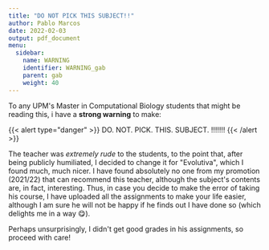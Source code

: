 ```yaml
---
title: "DO NOT PICK THIS SUBJECT!!"
author: Pablo Marcos
date: 2022-02-03
output: pdf_document
menu:
  sidebar:
    name: WARNING
    identifier: WARNING_gab
    parent: gab
    weight: 40
---
```


To any UPM's Master in Computational Biology students that might be reading this, i have a **strong warning** to make:


{{< alert type="danger" >}}
DO. NOT. PICK. THIS. SUBJECT. !!!!!!!
{{< /alert >}}

The teacher was *extremely rude* to the students, to the point that, after being publicly humiliated, I decided to change it for "Evolutiva", which I found much, much nicer. I have found absolutely no one from my promotion (2021/22) that can recommend this teacher, although the subject's contents are, in fact, interesting. Thus, in case you decide to make the error of taking his course, I have uploaded all the assignments to make your life easier, although I am sure he will not be happy if he finds out I have done so (which delights me in a way 😋).

Perhaps unsurprisingly, I didn't get good grades in his assignments, so proceed with care!
